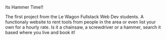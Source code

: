 Its Hammer Time!!

The first project from the Le Wagon Fullstack Web Dev students.
A functionaly website to rent tools from people in the area or even list your own for a hourly rate.
Is it a chainsaw, a screwdriver or a hammer, search it based where you live and book it!
